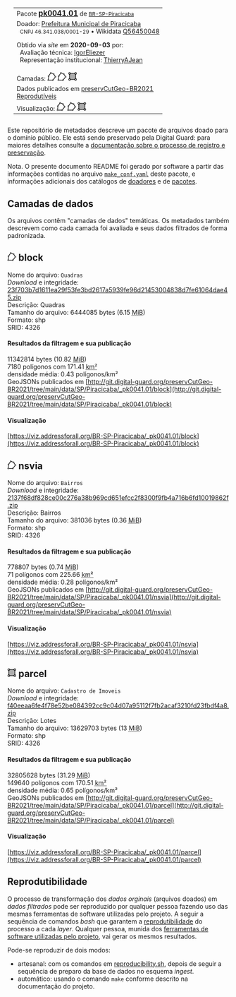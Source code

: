 <aside>
<table align="right" style="padding: 1em">
<tr><td>Pacote <a target="_git" title="link canônico para o git deste pacote" href="http://git.digital-guard.org/preserv-BR/blob/main/data/SP/Piracicaba/_pk0041.01"><big><b>pk0041.01</b></big></a> de <small><a target="_osmcodes" title="Jurisdição" href="https://osm.codes/BR-SP-Piracicaba">BR-SP-Piracicaba</a></small>
</td></tr>
<tr><td>
Doador: <a rel="external" target="_doador" href="http://www.piracicaba.sp.gov.br/">Prefeitura Municipal de Piracicaba</a>
<br/>&nbsp; <small>CNPJ 46.341.038/0001-29</small> • Wikidata <a rel="external" target="_doador" title="link descritor Wikidata do doador" href="https://www.wikidata.org/wiki/Q56450048">Q56450048</a></small><br/>

Obtido via <i>site</i> em <b>2020-09-03</b> por:
<br/>&nbsp; Avaliação técnica: <a rel="external" target="_gitPerson" title="usuário Git" href="https://github.com/IgorEliezer">IgorEliezer</a>
<br/>&nbsp; Representação institucional: <a rel="external" target="_gitPerson" title="usuário Git" href="https://github.com/ThierryAJean">ThierryAJean</a><br/>
</td></tr>
<tr><td>Camadas: <a title="block" href="#-block"><img src="https://raw.githubusercontent.com/digital-guard/preserv/main/docs/assets/layerIcon-block.png" alt="block" width="20"/></a> <a title="nsvia" href="#-nsvia"><img src="https://raw.githubusercontent.com/digital-guard/preserv/main/docs/assets/layerIcon-nsvia.png" alt="nsvia" width="20"/></a> <a title="parcel" href="#-parcel"><img src="https://raw.githubusercontent.com/digital-guard/preserv/main/docs/assets/layerIcon-parcel.png" alt="parcel" width="20"/></a> </td></tr>
<tr><td>Dados publicados em <a href="http://git.digital-guard.org/preservCutGeo-BR2021/tree/main/data/SP/Piracicaba/_pk0041.01">preservCutGeo-BR2021</a><br/><a href="#reprodutibilidade">Reprodutíveis</a></td></tr>
<tr><td>Visualização: <a title="block" href="https://viz.addressforall.org/BR-SP-Piracicaba/_pk0041.01/block"><img src="https://raw.githubusercontent.com/digital-guard/preserv/main/docs/assets/layerIcon-block.png" alt="block" width="20"/></a> <a title="nsvia" href="https://viz.addressforall.org/BR-SP-Piracicaba/_pk0041.01/nsvia"><img src="https://raw.githubusercontent.com/digital-guard/preserv/main/docs/assets/layerIcon-nsvia.png" alt="nsvia" width="20"/></a> <a title="parcel" href="https://viz.addressforall.org/BR-SP-Piracicaba/_pk0041.01/parcel"><img src="https://raw.githubusercontent.com/digital-guard/preserv/main/docs/assets/layerIcon-parcel.png" alt="parcel" width="20"/></a> </td></tr>
</table>
</aside>

<section>

Este repositório de metadados descreve um pacote de arquivos doado para o domínio público. Ele está sendo preservado pela Digital Guard: para maiores detalhes consulte a [documentação sobre o processo de registro e preservação](https://wiki.addressforall.org/doc/Documentação_Digital-guard).

Nota. O presente documento README foi gerado por software a partir das informações contidas no arquivo [`make_conf.yaml`](http://git.digital-guard.org/preserv-BR/blob/main/data/SP/Piracicaba/_pk0041.01/make_conf.yaml) deste pacote, e informações adicionais dos catálogos de [doadores](https://git.digital-guard.org/preserv-BR/blob/main/data/donor.csv) e de [pacotes](https://git.digital-guard.org/preserv-BR/blob/main/data/donatedPack.csv).

# Camadas de dados

Os arquivos contêm "camadas de dados" temáticas. Os metadados também descrevem como cada camada foi avaliada e seus dados filtrados de forma padronizada.

## <img src="https://raw.githubusercontent.com/digital-guard/preserv/main/docs/assets/layerIcon-block.png" alt="block" width="20"/> block

Nome do arquivo: `Quadras`<br/>*Download* e integridade: [23f703b7d1611ea29f53fe3bd2617a5939fe96d21453004838d7fe61064dae45.zip](http://dl.digital-guard.org/23f703b7d1611ea29f53fe3bd2617a5939fe96d21453004838d7fe61064dae45.zip)<br/>Descrição: Quadras<br/>Tamanho do arquivo: 6444085 bytes (6.15 <abbr title="mebibyte">MiB</abbr>)<br/>Formato: shp<br/>SRID: 4326

#### Resultados da filtragem e sua publicação
11342814 bytes (10.82 <abbr title="mebibyte">MiB</abbr>)<br/>7180 polígonos com 171.41 <abbr title="quilômetros quadrados">km²</abbr><br/>densidade média: 0.43 polígonos/km²<br/>GeoJSONs publicados em [http://git.digital-guard.org/preservCutGeo-BR2021/tree/main/data/SP/Piracicaba/_pk0041.01/block](http://git.digital-guard.org/preservCutGeo-BR2021/tree/main/data/SP/Piracicaba/_pk0041.01/block)

#### Visualização
[https://viz.addressforall.org/BR-SP-Piracicaba/_pk0041.01/block](https://viz.addressforall.org/BR-SP-Piracicaba/_pk0041.01/block)
## <img src="https://raw.githubusercontent.com/digital-guard/preserv/main/docs/assets/layerIcon-nsvia.png" alt="nsvia" width="20"/> nsvia

Nome do arquivo: `Bairros`<br/>*Download* e integridade: [2137f68df828ce00c276a38b969cd651efcc2f8300f9fb4a716b6fd10019862f.zip](http://dl.digital-guard.org/2137f68df828ce00c276a38b969cd651efcc2f8300f9fb4a716b6fd10019862f.zip)<br/>Descrição: Bairros<br/>Tamanho do arquivo: 381036 bytes (0.36 <abbr title="mebibyte">MiB</abbr>)<br/>Formato: shp<br/>SRID: 4326

#### Resultados da filtragem e sua publicação
778807 bytes (0.74 <abbr title="mebibyte">MiB</abbr>)<br/>71 polígonos com 225.66 <abbr title="quilômetros quadrados">km²</abbr><br/>densidade média: 0.28 polígonos/km²<br/>GeoJSONs publicados em [http://git.digital-guard.org/preservCutGeo-BR2021/tree/main/data/SP/Piracicaba/_pk0041.01/nsvia](http://git.digital-guard.org/preservCutGeo-BR2021/tree/main/data/SP/Piracicaba/_pk0041.01/nsvia)

#### Visualização
[https://viz.addressforall.org/BR-SP-Piracicaba/_pk0041.01/nsvia](https://viz.addressforall.org/BR-SP-Piracicaba/_pk0041.01/nsvia)
## <img src="https://raw.githubusercontent.com/digital-guard/preserv/main/docs/assets/layerIcon-parcel.png" alt="parcel" width="20"/> parcel

Nome do arquivo: `Cadastro de Imoveis`<br/>*Download* e integridade: [f40eeaa6fe4f78e52be084392cc9c04d07a95112f7fb2acaf3210fd23fbdf4a8.zip](http://dl.digital-guard.org/f40eeaa6fe4f78e52be084392cc9c04d07a95112f7fb2acaf3210fd23fbdf4a8.zip)<br/>Descrição: Lotes<br/>Tamanho do arquivo: 13629703 bytes (13 <abbr title="mebibyte">MiB</abbr>)<br/>Formato: shp<br/>SRID: 4326

#### Resultados da filtragem e sua publicação
32805628 bytes (31.29 <abbr title="mebibyte">MiB</abbr>)<br/>149640 polígonos com 170.51 <abbr title="quilômetros quadrados">km²</abbr><br/>densidade média: 0.65 polígonos/km²<br/>GeoJSONs publicados em [http://git.digital-guard.org/preservCutGeo-BR2021/tree/main/data/SP/Piracicaba/_pk0041.01/parcel](http://git.digital-guard.org/preservCutGeo-BR2021/tree/main/data/SP/Piracicaba/_pk0041.01/parcel)

#### Visualização
[https://viz.addressforall.org/BR-SP-Piracicaba/_pk0041.01/parcel](https://viz.addressforall.org/BR-SP-Piracicaba/_pk0041.01/parcel)

</section>
<section>

# Reprodutibilidade

O processo de transformação dos *dados orginais* (arquivos doados) em *dados filtrados* pode ser reproduzido por qualquer pessoa fazendo uso das mesmas ferramentas de software utilizadas pelo projeto. A seguir a sequência de comandos *bash* que garantem a [reprodutibilidade](https://en.wikipedia.org/wiki/Reproducibility) do processo a cada *layer*. Qualquer pessoa, munida dos [ferramentas de software utilizadas pelo projeto](https://git.AddressForAll.org/suporte/blob/master/docs/pt/infra.md#ambientes-e-ferramentas-de-uso-geral), vai gerar os mesmos resultados.

Pode-se reproduzir de dois modos:
* artesanal: com os comandos em [reproducibility.sh](http://git.digital-guard.org/preserv-BR/blob/main/data/SP/Piracicaba/_pk0041.01/reproducibility.sh), depois de seguir a sequência de preparo da base de dados no esquema *ingest*.
* automático: usando o comando `make` conforme descrito na documentação do projeto.

</section>

